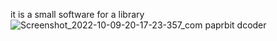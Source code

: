 it is a small software for a library ![Screenshot_2022-10-09-20-17-23-357_com paprbit dcoder](https://user-images.githubusercontent.com/105304169/194763415-3a14903b-b04a-4fd2-9258-2eedada5c218.jpg)
